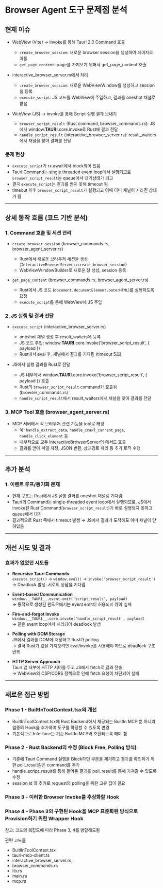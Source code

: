 # Browser Agent 도구 문제점 분석

## 현재 이슈

- WebView (Vite) -> invoke를 통해 Tauri 2.0 Command 호출
  - `create_browser_session`: 새로운 browser session을 생성하여 페이지로 이동
  - `get_page_content`: page를 가져오기 위해서 get_page_content 호출

- interactive_browser_server.rs에서 처리
  - `create_browser_session`: 새로운 WebViewWindow를 생성하고 session을 등록
  - `execute_script`: JS 코드를 WebView에 주입하고, 결과를 oneshot 채널로 받음

- WebView (JS) -> invoke를 통해 Script 실행 결과 보내기
  - `browser_script_result` (Rust command, browser_commands.rs): JS에서 window.**TAURI**.core.invoke로 Rust에 결과 전달
  - `handle_script_result` (interactive_browser_server.rs): result_waiters에서 채널을 찾아 결과를 전달

### 문제 현상

- `execute_script`가 rx.await에서 block되어 있음
- Tauri Command는 single threaded event loop에서 실행되므로 `browser_script_result`는 queue에서 대기상태가 되고
- 결국 `execute_script`는 결과를 받지 못해 timeout 됨
- timeout 이후 `browser_script_result`가 실행되고 이때 이미 채널이 사라진 상태가 됨

---

## 상세 동작 흐름 (코드 기반 분석)

### 1. Command 호출 및 세션 관리

- `create_browser_session` (browser_commands.rs, browser_agent_server.rs)
  - Rust에서 새로운 브라우저 세션을 생성 (`InteractiveBrowserServer::create_browser_session`)
  - WebViewWindowBuilder로 새로운 창 생성, session 등록

- `get_page_content` (browser_commands.rs, browser_agent_server.rs)
  - Rust에서 JS 코드 (`document.documentElement.outerHTML`)를 실행하도록 요청
  - `execute_script`를 통해 WebView에 JS 주입

### 2. JS 실행 및 결과 전달

- `execute_script` (interactive_browser_server.rs)
  - oneshot 채널 생성 후 result_waiters에 등록
  - JS 코드 주입: window.**TAURI**.core.invoke('browser_script_result', { payload })
  - Rust에서 eval 후, 채널에서 결과를 기다림 (timeout 5초)

- JS에서 실행 결과를 Rust로 전달
  - JS 내부에서 window.**TAURI**.core.invoke('browser_script_result', { payload }) 호출
  - Rust의 `browser_script_result` command가 호출됨 (browser_commands.rs)
  - `handle_script_result`에서 result_waiters에서 채널을 찾아 결과를 전달

### 3. MCP Tool 호출 (browser_agent_server.rs)

- MCP 서버에서 각 브라우저 관련 기능을 tool로 래핑
  - 예: `handle_extract_data`, `handle_crawl_current_page`, `handle_click_element` 등
  - 내부적으로 모두 InteractiveBrowserServer의 메서드 호출
  - 결과를 받아 파일 저장, JSON 변환, 상대경로 처리 등 추가 로직 수행

---

## 추가 분석

### 1. 이벤트 루프/동기화 문제

- 현재 구조는 Rust에서 JS 실행 결과를 oneshot 채널로 기다림
- Tauri의 Command는 single-threaded event loop에서 실행되므로, JS에서 invoke된 Rust Command(`browser_script_result`)가 바로 실행되지 못하고 queue에서 대기
- 결과적으로 Rust 쪽에서 timeout 발생 → JS에서 결과가 도착해도 이미 채널이 닫혀있음

---

## 개선 시도 및 결과

### 효과가 없었던 시도들

- **Recursive Tauri Commands**  
  `execute_script()` → `window.eval()` → `invoke('browser_script_result')`  
  → Deadlock 발생: 서로의 응답을 기다림

- **Event-based Communication**  
  `window.__TAURI__.event.emit('script_result', payload)`  
  → 동적으로 생성된 윈도우에서는 event emit이 허용되지 않아 실패

- **Fire-and-forget Invoke**  
  `window.__TAURI__.core.invoke('handle_script_result', payload)`  
  → 같은 event loop에서 처리되어 deadlock 발생

- **Polling with DOM Storage**  
  JS에서 결과를 DOM에 저장하고 Rust가 polling  
  → 결국 Rust가 값을 가져오려면 eval/invoke를 사용해야 하므로 deadlock 구조 반복

- **HTTP Server Approach**  
  Tauri 앱 내부에 HTTP 서버를 두고 JS에서 fetch로 결과 전송  
  → WebView의 CSP/CORS 정책으로 인해 fetch 요청이 차단되어 실패

---

## 새로운 접근 방법

### Phase 1 - BuiltInToolContext.tsx의 개선

- BuiltInToolContext.tsx에 Rust Backend에서 제공되는 BuiltIn MCP 뿐 아니라 일종의 Hook을 추가하여 도구를 확장할 수 있도록 변경
- 기본적으로 Interface는 기존 BuiltIn MCP와 호환되도록 해야 함

### Phase 2 - Rust Backend의 수정 (Block Free, Polling 방식)

- 기존에 Tauri Command 실행을 Block하던 부분을 제거하고 결과를 확인하기 위한 poll_result같은 command를 추가
- handle_script_result를 통해 들어온 결과를 poll_result를 통해 가져갈 수 있도록 수정
- session id 외 추가로 request의 polling을 위한 고유 값이 필요

### Phase 3 - 이러한 Browser Invoke를 추상화할 Hook

### Phase 4 - Phase 3의 구현된 Hook을 MCP 표준화된 방식으로 Provision하기 위한 Wrapper Hook

참고: 코드의 복잡도에 따라 Phase 3, 4를 병합해도됨

관련 코드들

- BuitlInToolContext.tsx
- tauri-mcp-client.ts
- interactive_browser_server.rs
- browser_commands.rs
- lib.rs
- main.rs
- mcp.rs
